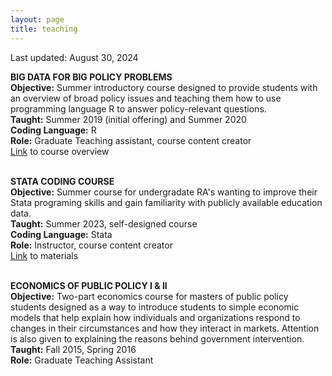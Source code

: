 ```yaml
---
layout: page
title: teaching
---
```


Last updated: August 30, 2024

**BIG DATA FOR BIG POLICY PROBLEMS** <br>
**Objective:** Summer introductory course designed to provide students with an overview of broad policy issues and teaching them how to use programming language R to answer policy-relevant questions. <br> 
**Taught:** Summer 2019 (initial offering) and Summer 2020 <br>
**Coding Language:** R <br>
**Role:** Graduate Teaching assistant, course content creator <br> 
[Link](https://ecornell.cornell.edu/certificates/data-science-analytics/big-data-for-big-policy-problems/) to course overview <br> <br>

**STATA CODING COURSE** <br>
**Objective:** Summer course for undergradate RA's wanting to improve their Stata programing skills and gain familiarity with publicly available education data.  <br>
**Taught:** Summer 2023, self-designed course <br>
**Coding Language:** Stata <br>
**Role:** Instructor, course content creator <br> 
[Link](https://github.com/kcsadow/Stata-Coding-Class) to materials <br> <br>

**ECONOMICS OF PUBLIC POLICY I & II** <br>
**Objective:** Two-part economics course for masters of public policy students designed as a way to introduce students to simple economic models that help explain how individuals and organizations respond to changes in their circumstances and how they interact in markets. Attention is also given to explaining the reasons behind government intervention. <br> 
**Taught:** Fall 2015, Spring 2016 <br>
**Role:** Graduate Teaching Assistant <br> <br> 
